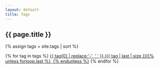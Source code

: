 ```yaml
---
layout: default
title: Tags
---
```


<section class="posts tag-cloud">
	<h1>{{ page.title }}</h1>
{% assign tags = site.tags | sort %}

{% for tag in tags %}
 <a href="/tag/{{ tag | first  }}/">{{ tag[0] | replace:'-', ' ' }} ({{ tag | last | size }}){% unless forloop.last %}, {% endunless %}</a>
{% endfor %}

</section>
